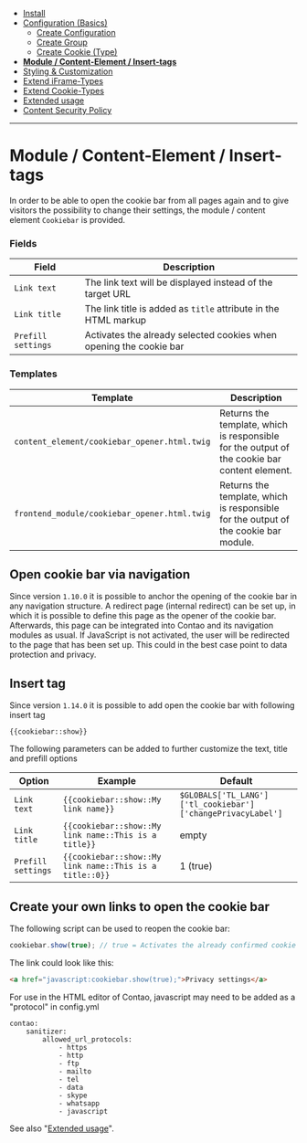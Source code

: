 - [Install](INSTALL.md)
- [Configuration (Basics)](BASICS.md)
    - [Create Configuration](CONFIGURATION.md)
    - [Create Group](GROUP.md)
    - [Create Cookie (Type)](COOKIE.md)
- [**Module / Content-Element / Insert-tags**](MOD_CE_MISC.md)
- [Styling & Customization](CUSTOMIZATION.md)
- [Extend iFrame-Types](EXTEND_IFRAME.md)
- [Extend Cookie-Types](EXTEND_TYPE.md)
- [Extended usage](EXTENDED_USAGE.md)
- [Content Security Policy](CONTENT_SECURITY_POLICY.md)

---

# Module / Content-Element / Insert-tags
In order to be able to open the cookie bar from all pages again and to give visitors the possibility to change their settings, the module / content element `Cookiebar` is provided.

### Fields
| Field              | Description                                                        |
|--------------------|--------------------------------------------------------------------|
| `Link text`        | The link text will be displayed instead of the target URL          |
| `Link title`       | The link title is added as `title` attribute in the HTML markup    |
| `Prefill settings` | Activates the already selected cookies when opening the cookie bar |

### Templates
| Template                                     | Description                                                                                  |
|----------------------------------------------|----------------------------------------------------------------------------------------------|
| `content_element/cookiebar_opener.html.twig` | Returns the template, which is responsible for the output of the cookie bar content element. |
| `frontend_module/cookiebar_opener.html.twig` | Returns the template, which is responsible for the output of the cookie bar module.          |

## Open cookie bar via navigation
Since version `1.10.0` it is possible to anchor the opening of the cookie bar in any navigation structure. A redirect page (internal redirect) can be set up, in which it is possible to define this page as the opener of the cookie bar. Afterwards, this page can be integrated into Contao and its navigation modules as usual. If JavaScript is not activated, the user will be redirected to the page that has been set up. This could in the best case point to data protection and privacy.

## Insert tag
Since version `1.14.0` it is possible to add open the cookie bar with following insert tag

```{{cookiebar::show}}```

The following parameters can be added to further customize the text, title and prefill options

| Option             | Example                                                 | Default                                                     |
|--------------------|---------------------------------------------------------|-------------------------------------------------------------|
| `Link text`        | `{{cookiebar::show::My link name}}`                     | `$GLOBALS['TL_LANG']['tl_cookiebar']['changePrivacyLabel']` |
| `Link title`       | `{{cookiebar::show::My link name::This is a title}}`    | empty                                                       |
| `Prefill settings` | `{{cookiebar::show::My link name::This is a title::0}}` | 1 (true)                                                    |


## Create your own links to open the cookie bar
The following script can be used to reopen the cookie bar:
```js
cookiebar.show(true); // true = Activates the already confirmed cookie checkboxes
```

The link could look like this:
```html
<a href="javascript:cookiebar.show(true);">Privacy settings</a>
```

For use in the HTML editor of Contao, javascript may need to be added as a "protocol" in config.yml

```
contao:
    sanitizer:
        allowed_url_protocols:
            - https
            - http
            - ftp
            - mailto
            - tel
            - data
            - skype
            - whatsapp
            - javascript
```

See also "[Extended usage](https://github.com/oveleon/contao-cookiebar/blob/master/docs/EXTENDED_USAGE.md)".
